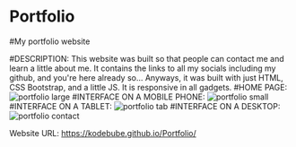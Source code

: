 # Portfolio
#My portfolio website

#DESCRIPTION:
This website was built so that people can contact me and learn a little about me. It contains the links to all my socials including my github, and you're here already so... Anyways, it was built with just HTML, CSS Bootstrap, and a little JS. It is responsive in all gadgets.
#HOME PAGE:
![portfolio large](https://github.com/Kodebube/Portfolio/assets/137894304/1702a737-36ba-42f1-9edf-bfaa35a07a35)
#INTERFACE ON A MOBILE PHONE:
![portfolio small](https://github.com/Kodebube/Portfolio/assets/137894304/2380b65f-cf0e-46c4-8065-f6fb663f2d32)
#INTERFACE ON A TABLET:
![portfolio tab](https://github.com/Kodebube/Portfolio/assets/137894304/2eb360e2-fa1f-4644-a533-7493150f4fac)
#INTERFACE ON A DESKTOP:
![portfolio contact](https://github.com/Kodebube/Portfolio/assets/137894304/5cc3f484-6bb3-40cf-837b-bd7a16ed9993)


Website URL: https://kodebube.github.io/Portfolio/
